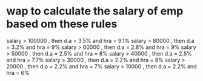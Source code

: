 # wap to calculate the salary of emp based om these rules

salary > 100000 , then d.a = 3.5% and hra = 9.1%
salary > 80000 , then d.a = 3.2% and hra = 9%
salary > 60000 , then d.a = 2.8% and hra = 9%
salary > 50000 , then d.a = 2.5% and hra = 8%
salary > 40000 , then d.a = 2.5% and hra = 7.7%
salary > 30000 , then d.a = 2.2% and hra = 8%
salary > 20000 , then d.a = 2.2% and hra = 7%
salary > 10000 , then d.a = 2.2% and hra = 6%
